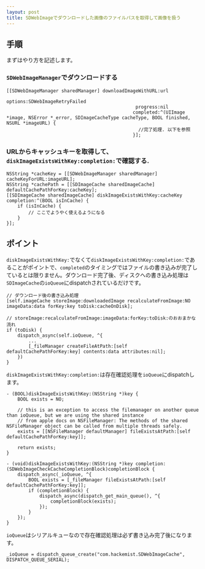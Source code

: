 ```yaml
---
layout: post
title: SDWebImageでダウンロードした画像のファイルパスを取得して画像を扱う
---
```


## 手順

まずはやり方を記述します。

### `SDWebImageManager`でダウンロードする

```objective_c
[[SDWebImageManager sharedManager] downloadImageWithURL:url
                                                options:SDWebImageRetryFailed
                                               progress:nil
                                              completed:^(UIImage *image, NSError *_error, SDImageCacheType cacheType, BOOL finished, NSURL *imageURL) {
                                              	//完了処理. 以下を参照
                                              }];
```

### URLからキャッシュキーを取得して、`diskImageExistsWithKey:completion:`で確認する.

```objective_c
NSString *cacheKey = [[SDWebImageManager sharedManager] cacheKeyForURL:imageURL];
NSString *cachePath = [[SDImageCache sharedImageCache] defaultCachePathForKey:cacheKey];
[[SDImageCache sharedImageCache] diskImageExistsWithKey:cacheKey completion:^(BOOL isInCache) {
    if (isInCache) {
		// ここでようやく使えるようになる
    }
}];
```

## ポイント

`diskImageExistsWithKey:`でなくて`diskImageExistsWithKey:completion:`であることがポイントで、`completed`のタイミングではファイルの書き込みが完了しているとは限りません。ダウンロード完了後、ディスクへの書き込み処理は`SDImageCache`の`ioQueue`にdispatchされているだけです。

```objective_c
// ダウンロード後の書き込み処理
[self.imageCache storeImage:downloadedImage recalculateFromImage:NO imageData:data forKey:key toDisk:cacheOnDisk];
```


```objective_c
// storeImage:recalculateFromImage:imageData:forKey:toDisk:のおおまかな流れ
if (toDisk) {
    dispatch_async(self.ioQueue, ^{
	    ...
		[_fileManager createFileAtPath:[self defaultCachePathForKey:key] contents:data attributes:nil];
	})
}
```


`diskImageExistsWithKey:completion:`は存在確認処理を`ioQueue`にdispatchします。



```objective_c
- (BOOL)diskImageExistsWithKey:(NSString *)key {
    BOOL exists = NO;

    // this is an exception to access the filemanager on another queue than ioQueue, but we are using the shared instance
    // from apple docs on NSFileManager: The methods of the shared NSFileManager object can be called from multiple threads safely.
    exists = [[NSFileManager defaultManager] fileExistsAtPath:[self defaultCachePathForKey:key]];

    return exists;
}

- (void)diskImageExistsWithKey:(NSString *)key completion:(SDWebImageCheckCacheCompletionBlock)completionBlock {
    dispatch_async(_ioQueue, ^{
        BOOL exists = [_fileManager fileExistsAtPath:[self defaultCachePathForKey:key]];
        if (completionBlock) {
            dispatch_async(dispatch_get_main_queue(), ^{
                completionBlock(exists);
            });
        }
    });
}
```

`ioQueue`はシリアルキューなので存在確認処理は必ず書き込み完了後になります。

```objective_c
_ioQueue = dispatch_queue_create("com.hackemist.SDWebImageCache", DISPATCH_QUEUE_SERIAL);
```
